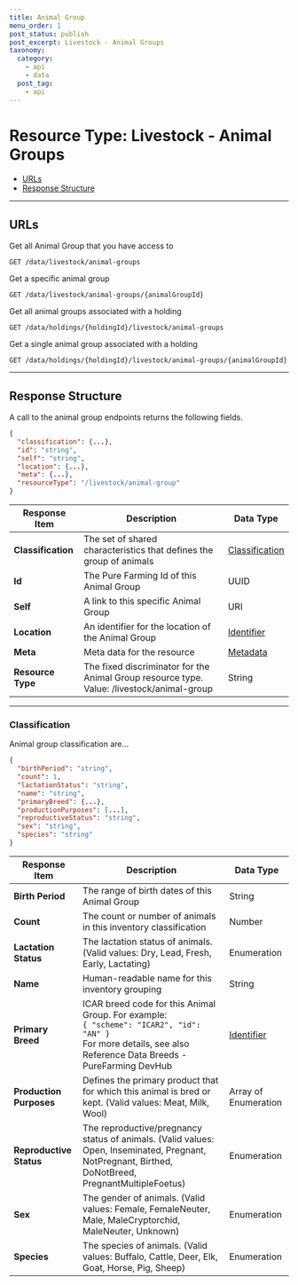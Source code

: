 ```yaml
---
title: Animal Group
menu_order: 1
post_status: publish
post_excerpt: Livestock - Animal Groups
taxonomy:
  category:
    - api
    - data
  post_tag:
    - api
---
```


# Resource Type: Livestock - Animal Groups

- [URLs](#urls)
- [Response Structure](#response-structure)

---

## URLs

Get all Animal Group that you have access to

```
GET /data/livestock/animal-groups
```

Get a specific animal group

```
GET /data/livestock/animal-groups/{animalGroupId}
```

Get all animal groups associated with a holding

```
GET /data/holdings/{holdingId}/livestock/animal-groups
```

Get a single animal group associated with a holding

```
GET /data/holdings/{holdingId}/livestock/animal-groups/{animalGroupId}
```

---

## Response Structure

A call to the animal group endpoints returns the following fields.

```json
{
  "classification": {...},
  "id": "string",
  "self": "string",
  "location": {...},
  "meta": {...},
  "resourceType": "/livestock/animal-group"
}
```

| Response Item      | Description                                                                                    | Data Type                                               |
| ------------------ | ---------------------------------------------------------------------------------------------- | ------------------------------------------------------- |
| **Classification** | The set of shared characteristics that defines the group of animals                            | [Classification](#classification)                       |
| **Id**             | The Pure Farming Id of this Animal Group                                                       | UUID                                                    |
| **Self**           | A link to this specific Animal Group                                                           | URI                                                     |
| **Location**       | An identifier for the location of the Animal Group                                             | [Identifier](/resource-types/common.md#identifier) |
| **Meta**           | Meta data for the resource                                                                     | [Metadata](/resource-types/common.md#metadata)     |
| **Resource Type**  | The fixed discriminator for the Animal Group resource type.<br/>Value: /livestock/animal-group | String                                                  |

---

### Classification

Animal group classification are...

```json
{
  "birthPeriod": "string",
  "count": 1,
  "lactationStatus": "string",
  "name": "string",
  "primaryBreed": {...},
  "productionPurposes": [...],
  "reproductiveStatus": "string",
  "sex": "string",
  "species": "string"
}
```

| Response Item           | Description                                                                                                                                                           | Data Type                                                |
| ----------------------- | --------------------------------------------------------------------------------------------------------------------------------------------------------------------- | -------------------------------------------------------- |
| **Birth Period**        | The range of birth dates of this Animal Group                                                                                                                         | String                                                   |
| **Count**               | The count or number of animals in this inventory classification                                                                                                       | Number                                                   |
| **Lactation Status**    | The lactation status of animals. (Valid values: Dry, Lead, Fresh, Early, Lactating)                                                                                   | Enumeration                                              |
| **Name**                | Human-readable name for this inventory grouping                                                                                                                       | String                                                   |
| **Primary Breed**       | ICAR breed code for this Animal Group. For example:<br/>`{ "scheme": "ICAR2", "id": "AN" }`<br/>For more details, see also Reference Data Breeds - PureFarming DevHub | [Identifier](/resource-types/common.md#identifier) |
| **Production Purposes** | Defines the primary product that for which this animal is bred or kept. (Valid values: Meat, Milk, Wool)                                                              | Array of Enumeration                                     |
| **Reproductive Status** | The reproductive/pregnancy status of animals. (Valid values: Open, Inseminated, Pregnant, NotPregnant, Birthed, DoNotBreed, PregnantMultipleFoetus)                   | Enumeration                                              |
| **Sex**                 | The gender of animals. (Valid values: Female, FemaleNeuter, Male, MaleCryptorchid, MaleNeuter, Unknown)                                                               | Enumeration                                              |
| **Species**             | The species of animals. (Valid values: Buffalo, Cattle, Deer, Elk, Goat, Horse, Pig, Sheep)                                                                           | Enumeration                                              |
